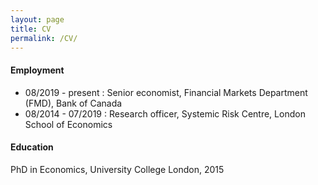 ```yaml
---
layout: page
title: CV
permalink: /CV/
---
```


#### Employment
* 08/2019 - present : Senior economist, Financial Markets Department (FMD), Bank of Canada
* 08/2014 - 07/2019 : Research officer, Systemic Risk Centre, London School of Economics

#### Education
PhD in Economics, University College London, 2015
